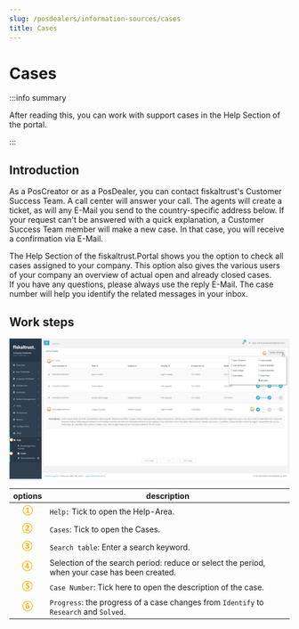 ```yaml
---
slug: /posdealers/information-sources/cases
title: Cases
---
```

# Cases

:::info summary

After reading this, you can work with support cases in the Help Section of the portal.

:::

## Introduction

As a PosCreator or as a PosDealer, you can contact fiskaltrust's Customer Success Team. A call center will answer your call. The agents will create a ticket, as will any E-Mail you send to the country-specific address below. If your request can't be answered with a quick explanation, a Customer Success Team member will make a new case. In that case, you will receive a confirmation via E-Mail.  

The Help Section of the fiskaltrust.Portal shows you the option to check all cases assigned to your company. This option also gives the various users of your company an overview of actual open and already closed cases.  
If you have any questions, please always use the reply E-Mail. The case number will help you identify the related messages in your inbox.

## Work steps

![Help Section / Cases](images/2-cases.png "https://portal-sandbox.fiskaltrust.TLD/Case")

| options | description                                                                                                                |
|:----------------------:|-------------------------------------------------------------------------------------------------------------------------------------|
|![Number 1](../images/numbers/circle-1o.png)| `Help:` Tick to open the Help-Area.  |
|![Number 2](../images/numbers/circle-2o.png)| `Cases`: Tick to open the Cases.  |
|![Number 3](../images/numbers/circle-3o.png)| `Search table`: Enter a search keyword.  |
|![Number 4](../images/numbers/circle-4o.png)| Selection of the search period: reduce or select the period, when your case has been created.  |
|![Number 5](../images/numbers/circle-5o.png)| `Case Number`: Tick here to open the description of the case.  |
|![Number 6](../images/numbers/circle-6o.png)| `Progress`: the progress of a case changes from  `Identify` to `Research` and `Solved`.  |

